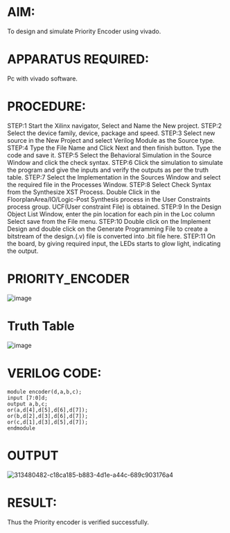 # AIM:
To design and simulate Priority Encoder using vivado.

# APPARATUS REQUIRED:
Pc with vivado software.

# PROCEDURE:
STEP:1 Start the Xilinx navigator, Select and Name the New project. STEP:2 Select the device family, device, package and speed.
STEP:3 Select new source in the New Project and select Verilog Module as the Source type.
STEP:4 Type the File Name and Click Next and then finish button. Type the code and save it. STEP:5 Select the Behavioral Simulation in the Source Window and click the check syntax.
STEP:6 Click the simulation to simulate the program and give the inputs and verify the outputs as per the truth table.
STEP:7 Select the Implementation in the Sources Window and select the required file in the Processes Window. STEP:8 Select Check Syntax from the Synthesize XST Process. Double Click in the FloorplanArea/IO/Logic-Post Synthesis process in the User Constraints process group. UCF(User constraint File) is obtained. STEP:9 In the Design Object List Window, enter the pin location for each pin in the Loc column Select save from the File menu. STEP:10 Double click on the Implement Design and double click on the Generate Programming File to create a bitstream of the design.(.v) file is converted into .bit file here. STEP:11 On the board, by giving required input, the LEDs starts to glow light, indicating the output.
# PRIORITY_ENCODER
![image](https://github.com/RESMIRNAIR/PRIORITY_ENCODER/assets/154305926/016b3b20-1d4d-48fd-9012-a2c725b822db)
# Truth Table
![image](https://github.com/RESMIRNAIR/PRIORITY_ENCODER/assets/154305926/3da43bab-6ee6-456f-858f-4553d3623f8c)
# VERILOG CODE:
```
module encoder(d,a,b,c);
input [7:0]d;
output a,b,c;
or(a,d[4],d[5],d[6],d[7]);
or(b,d[2],d[3],d[6],d[7]);
or(c,d[1],d[3],d[5],d[7]);
endmodule
```
# OUTPUT
![313480482-c18ca185-b883-4d1e-a44c-689c903176a4](https://github.com/vishalmagesh/PRIORITY_ENCODER/assets/160302888/9c985001-f4a9-4b2d-8d70-f27c63f5590f)
# RESULT:
Thus the Priority encoder is verified successfully.



